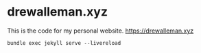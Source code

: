 # drewalleman.xyz
This is the code for my personal website. https://drewalleman.xyz

```
bundle exec jekyll serve --livereload
```
